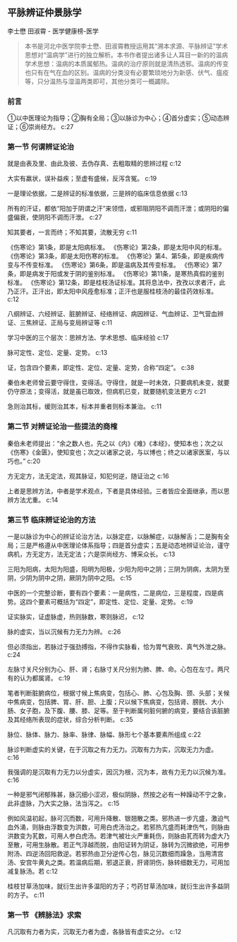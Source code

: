 ## 平脉辨证仲景脉学

李士懋 田淑霄  -  医学健康榜-医学

> 本书是河北中医学院李士懋、田淑霄教授运用其“溯本求源、平脉辨证”学术思想对“温病学”进行的独立解析。本书作者提出诸多让人耳目一新的的温病学术思想：温病的本质属郁热。温病的治疗原则就是清热透邪。温病的传变也只有在气在血的区别。温病的分类没有必要繁琐地分为新感、伏气、瘟疫等，只分温热与湿温两类即可，其他分类可一概蠲除。

### 前言

①以中医理论为指导；②胸有全局；③以脉诊为中心；④首分虚实；⑤动态辨证；⑥崇尚经方。 c:27

### 第一节 何谓辨证论治

就是由表及里、由此及彼、去伪存真、去粗取精的思辨过程 c:12

大实有羸状，误补益疾；至虚有盛候，反泻含冤。 c:19

一是理论依据，二是辨证的标准依据，三是辨的临床信息依据 c:13

所有的汗证，都依“阳加于阴谓之汗”来领悟，或邪阻阴阳不调而汗泄；或阴阳的偏盛偏衰，使阴阳不调而汗泄。 c:27

知其要者，一言而终；不知其要，流散无穷 c:11

《伤寒论》第1条，即是太阳病标准。
《伤寒论》第2条，即是太阳中风的标准。
《伤寒论》第3条，即是太阳伤寒的标准。
《伤寒论》第4、第5条，即是疾病传变与不传变标准。
《伤寒论》第6条，即是温病及其传变标准。
《伤寒论》第7条，即是病发于阳或发于阴的鉴别标准。
《伤寒论》第11条，是寒热真假的鉴别标准。
《伤寒论》第12条，即是桂枝汤证标准。其将息法中，孜孜以求者汗，此乃正汗。正汗出，即太阳中风痊愈标准；正汗也是服桂枝汤的最佳药效标准。
 c:12

八纲辨证、六经辨证、脏腑辨证、经络辨证、病因辨证、气血辨证、卫气营血辨证、三焦辨证、正局与变局辨证等 c:11

学习中医的三个层次：思辨方法、学术思想、临床经验 c:17

脉可定性、定位、定量、定势。 c:13

证，包含四个要素，即定性、定位、定量、定势，合称“四定”。 c:38

秦伯未老师曾云要守得住，变得活。守得住，就是一时未效，只要病机未变，就要仍守原法；变得活，就是虽已取效，但病机已变，就要随机变法更方 c:21

急则治其标，缓则治其本，标本并重者则标本兼治。 c:11

### 第二节 对辨证论治一些提法的商榷

秦伯未老师提出：“余之数人也，先之以《内》《难》《本经》，使知本也；次之以《伤寒》《金匮》，使知变也；次之以诸家之说，与以博也；终之以诸家医案，与以巧也。” c:20

方无定方，法无定法，观其脉证，知犯何逆，随证治之 c:16

上者是思辨方法，中者是学术观点，下者是具体经验。三者皆应全面继承，而以思辨方法尤重。 c:14

### 第三节 临床辨证论治的方法

一是以脉诊为中心的辨证论治方法，以脉定症，以脉解症，以脉解舌；二是胸有全局；三是严格遵从中医理论体系指导；四是首分虚实；五是动态地辨证论治，谨守病机，方无定方，法无定法；六是崇尚经方、博采众长。 c:13

三阳为阳病，太阳为阳盛，阳明为阳极，少阳为阳中之阴；三阴为阴病，太阴为至阴，少阴为阴中之阴，厥阴为阴中之阳。 c:15

中医的一个完整诊断，要有四个要素：一是病性，二是病位，三是程度，四是病势。这四个要素可概括为“四定”，即定性、定位、定量、定势。 c:19

证实脉实，证虚脉虚，热则脉数，寒则脉迟， c:12

脉的虚实，当以沉候有力无力为辨。 c:26

但必须指出，若脉过于强劲搏指，不得作实脉看，恰为胃气衰败、真气外泄之脉。 c:24

左脉寸关尺分别为心、肝、肾；右脉寸关尺分别为肺、脾、命。心包在左寸。两尺有的认为都属肾。 c:19

笔者判断脏腑病位，根据寸候上焦病变，包括心、肺、心包及胸、颈、头部；关候中焦病变，包括脾、胃、肝、胆、上腹；尺以候下焦病变，包括肾、膀胱、大小肠、女子胞，及下腹、腰、膝、足等。至于判断属何脏何腑的病变，要结合该脏腑及其经络所表现的症状，综合分析判断。 c:35

脉位、脉体、脉力、脉率、脉律、脉幅、脉形七个基本要素所组成 c:22

脉诊判断虚实的关键，在于沉取之有力无力。沉取有力为实，沉取无力为虚。 c:16

我强调的是沉取有力无力以分虚实，因沉为根，沉为本，故有力无力以沉候为准。 c:16

一种是邪气闭郁殊甚，脉沉细小涩迟，极似阴脉，然按之必有一种躁动不宁之象，此非虚脉，乃大实之脉，法当泻之。 c:15

例如风温初起，脉可沉而数，可用升降散、银翘散之类。邪热进一步亢盛，激迫气血外涌，则脉由浮数变为洪数，可用白虎汤治之。若邪热亢盛而耗津伤气，则脉由洪数变为芤数，可用人参白虎汤。若津气被壮火严重耗伤，则脉由芤而转为虚大乃至散，可用生脉散。若正气浮越而脱，由阳证转为阴证，脉转为沉微欲绝，可用参附汤、四逆汤回阳救逆。若邪热由卫分逆传心包，脉见沉数细而躁急，当用清宫汤、安宫牛黄丸之类。若温病后期，邪退正衰，肝肾阴伤，脉转细数无力，可用加减复脉汤。若 c:12

桂枝甘草汤加味，就衍生出许多温阳的方子；芍药甘草汤加味，就衍生出许多益阴的方子。 c:11

### 第一节 《辨脉法》求索

凡沉取有力者为实，沉取无力者为虚，各脉皆有虚实之分。 c:12
